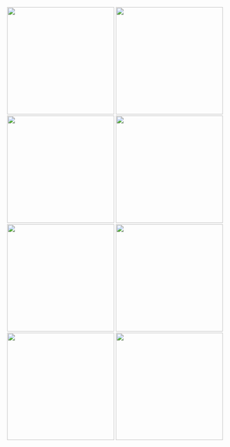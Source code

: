
<img src="https://github.com/amishad7/firebase_project/assets/118448879/b26dddff-5b5f-4380-8bd9-1a9174043015" width="250">


<img src="https://github.com/amishad7/chat-bee/assets/118448879/d36671b7-1232-49eb-8a90-ac7a287e386e" width="250">

<img src="https://github.com/amishad7/chat-bee/assets/118448879/564adb51-9475-4eed-9b08-a5248ac084ab" width="250">

<img src="https://github.com/amishad7/firebase_project/assets/118448879/77bdacf3-df3a-4cd1-8ec5-82c30fdffd85" width="250">

<img src="https://github.com/amishad7/firebase_project/assets/118448879/b6505540-98f5-4e4a-a4d7-65a1e0c079f9" width="250">

<img src="https://github.com/amishad7/firebase_project/assets/118448879/93b22254-642b-4c62-828e-1803ab8a3140" width="250">



<img src="https://github.com/amishad7/chat-bee/assets/118448879/04181761-8862-45ed-8764-7711500bafc6" width="250">
<img src="https://github.com/amishad7/chat-bee/assets/118448879/094490e1-7990-467b-8630-550b1137f6f5" width="250">



